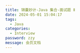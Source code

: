 ```yaml
---
title: 锦囊妙计-Java 集合-面试题 Ⅱ
date: 2024-05-01 15:04:17
tags: 
  - Java 
categories: 
  - Interview
password: zzy   
message: 会员文档
---
```

